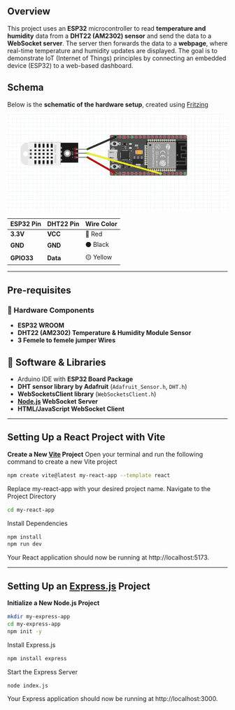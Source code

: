 ## Overview
This project uses an **ESP32** microcontroller to read **temperature and humidity** data from a **DHT22 (AM2302) sensor** and send the data to a **WebSocket server**. The server then forwards the data to a **webpage**, where real-time temperature and humidity updates are displayed.
The goal is to demonstrate IoT (Internet of Things) principles by connecting an embedded device (ESP32) to a web-based dashboard.

## Schema
Below is the **schematic of the hardware setup**, created using [Fritzing](https://fritzing.org/)

![Schematic Diagram](Schema.png)

   | **ESP32 Pin** | **DHT22 Pin** | **Wire Color** |
   |--------------|--------------|---------------|
   | **3.3V**     | **VCC**      | 🔴 Red |
   | **GND**      | **GND**      | ⚫ Black |
   | **GPIO33**   | **Data**     | 🟡 Yellow |
   
---
## Pre-requisites
### **🔹 Hardware Components**
   -  **ESP32 WROOM**
   -  **DHT22 (AM2302) Temperature & Humidity Module Sensor**
   -  **3 Femele to femele jumper Wires**


## **🔹 Software & Libraries**
   - Arduino IDE with **ESP32 Board Package**
   - **DHT sensor library by Adafruit** (`Adafruit_Sensor.h`, `DHT.h`)
   - **WebSocketsClient library** (`WebSocketsClient.h`)
   - **[Node.js](https://nodejs.org/) WebSocket Server**
   - **HTML/JavaScript WebSocket Client**

---
## Setting Up a React Project with Vite
   **Create a New [Vite](https://vite.dev/) Project**
   Open your terminal and run the following command to create a new Vite project
   ```bash
   npm create vite@latest my-react-app --template react
   ```
   Replace my-react-app with your desired project name.
   Navigate to the Project Directory
   ```bash
   cd my-react-app
   ```
   Install Dependencies
   ```bash
   npm install
   npm run dev
   ```
   Your React application should now be running at http://localhost:5173.
   
---   
## Setting Up an [Express.js](https://expressjs.com/) Project
   **Initialize a New Node.js Project**
   ```bash
   mkdir my-express-app
   cd my-express-app
   npm init -y
   ```
   Install Express.js
   ```bash
   npm install express
   ```
   Start the Express Server
   ```bash
   node index.js
   ```
   Your Express application should now be running at http://localhost:3000.


